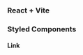 ### React + Vite

### Styled Components

#### Link

<a href="https://blog-preview-card-aea.pages.dev/"></a>
